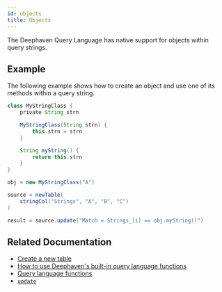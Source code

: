 ```yaml
---
id: objects
title: Objects
---
```


The Deephaven Query Language has native support for objects within query strings.

<!-- TODO: https://github.com/deephaven/deephaven-core/issues/1388 and https://github.com/deephaven/deephaven-core/issues/1389
are blocking examples of objects within a table. For now this doc will stick with just objects
within a query string. -->

## Example

The following example shows how to create an object and use one of its methods within a query string.

```groovy order=source,result
class MyStringClass {
    private String strn

    MyStringClass(String strn) {
        this.strn = strn
    }

    String myString() {
        return this.strn
    }
}

obj = new MyStringClass("A")

source = newTable(
    stringCol("Strings", "A", "B", "C")
)

result = source.update("Match = Strings_[i] == obj.myString()")
```

## Related Documentation

- [Create a new table](../../../how-to-guides/new-table.md)
- [How to use Deephaven's built-in query language functions](../../../how-to-guides/query-language-functions.md)
- [Query language functions](../query-library/query-language-function-reference.md)
- [`update`](../../table-operations/select/update.md)
